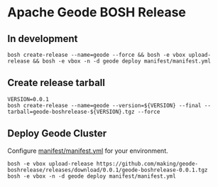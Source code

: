 # Apache Geode BOSH Release


## In development

```
bosh create-release --name=geode --force && bosh -e vbox upload-release && bosh -e vbox -n -d geode deploy manifest/manifest.yml
```

## Create release tarball

```
VERSION=0.0.1
bosh create-release --name=geode --version=${VERSION} --final --tarball=geode-boshrelease-${VERSION}.tgz --force
```

## Deploy Geode Cluster

Configure [manifest/manifest.yml](manifest/manifest.yml) for your environment.

```
bosh -e vbox upload-release https://github.com/making/geode-boshrelease/releases/download/0.0.1/geode-boshrelease-0.0.1.tgz
bosh -e vbox -n -d geode deploy manifest/manifest.yml
```